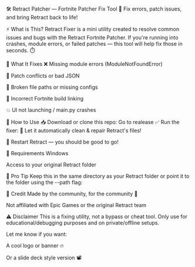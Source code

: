 🛠️ Retract Patcher — Fortnite Patcher Fix Tool
🔧 Fix errors, patch issues, and bring Retract back to life!

⚡ What is This?
Retract Fixer is a mini utility created to resolve common issues and bugs with the Retract Fortnite Patcher.
If you're running into crashes, module errors, or failed patches — this tool will help fix those in seconds. ⏱️

🐞 What It Fixes
❌ Missing module errors (ModuleNotFoundError)

🧩 Patch conflicts or bad JSON

🔄 Broken file paths or missing configs

📄 Incorrect Fortnite build linking

💥 UI not launching / main.py crashes

🚀 How to Use
📥 Download or clone this repo:
Go to realease
✅ Run the fixer:
🧼 Let it automatically clean & repair Retract's files!

🔁 Restart Retract — you should be good to go!

📁 Requirements
Windows

Access to your original Retract folder

🧠 Pro Tip
Keep this in the same directory as your Retract folder
or point it to the folder using the --path flag:

🙏 Credit
Made by the community, for the community 💜

Not affiliated with Epic Games or the original Retract team

⚠️ Disclaimer
This is a fixing utility, not a bypass or cheat tool.
Only use for educational/debugging purposes and on private/offline setups.

Let me know if you want:

A cool logo or banner 🔥

Or a slide deck style version 📽️
